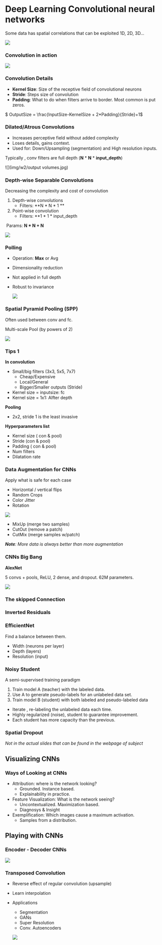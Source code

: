 # Deep Learning Convolutional neural networks

Some data has spatial correlations that can be exploited 1D, 2D, 3D...

![](img/w2/conv.jpg)

### Convolution in action

![](img/w2/conv_in_action.jpg)

### Convolution Details

* **Kernel Size**: Size of the receptive field of convolutional neurons
* **Stride**: Steps size of convolution
* **Padding**: What to do when filters arrive to border. Most common is put zeros. 

$ OutputSize = \frac{InputSize-KernelSize + 2*Padding}{Stride}+1$

### Dilated/Atrous Convolutions

* Increases perceptive field without added complexity
* Loses details, gains context.
* Used for: Down/Upsampling (segmentation) and High resolution inputs. 

Typically , conv filters are full depth (**N** *  **N** * **input_depth**)

![](img/w2/output volumes.jpg)

### Depth-wise Separable Convolutions

Decreasing the complexity and cost of convolution

1. Depth-wise convolutions
   * Filters: **N * N * 1 **
2. Point-wise convolution
   * Filters: **1 * 1 * input_depth

​	Params: **N * N + N**

![](img/w2/dw_conv.jpg)

### Polling

* Operation: **Max** or Avg

* Dimensionality reduction

* Not applied in full depth

* Robust to invariance

  ![](img/w2/polling.jpg)

### Spatial Pyramid Pooling (SPP)

Often used between conv and fc. 

Multi-scale Pool (by powers of 2)

![](img/w2/spp.jpg)

### Tips 1

**In convolution**

* Small/big filters (3x3, 5x5, 7x7)
  * Cheap/Expensive
  * Local/General
  * Bigger/Smaller outputs (Stride)
* Kernel size = inputsize: fc
* Kernel size = 1x1: Alfter depth

**Pooling**

* 2x2, stride 1 is the least invasive

**Hyperparameters list**

* Kernel size ( con & pool)
* Stride (con & pool)
* Padding ( con & pool)
* Num filters
* Dilatation rate

### Data Augmentation for CNNs

Apply what is safe for each case

* Horizontal / vertical flips
* Random Crops
* Color Jitter
* Rotation

![](img/w2/data_augmentation.png)

* MixUp (merge two samples)
* CutOut (remove a patch)
* CutMix (merge samples w/patch)

***Note**: More data is always better than more augmentation*

### CNNs Big Bang

**AlexNet**

5 convs + pools, ReLU, 2 dense, and dropout. 62M parameters. 

![](img/w2/alexNet.jpg)

### The skipped Connection

### Inverted Residuals

### EfficientNet

Find a balance between them. 

* Width (neurons per layer)
* Depth (layers)
* Resolution (input)

### Noisy Student

A semi-supervised training paradigm

1. Train model A (teacher) with the labeled data.
2. Use A to generate pseudo-labels for an unlabeled data set.
3. Train model B (student) with both labeled and pseudo-labeled data

* Iterate , re-labeling the unlabeled data each time.
* Highly regularized (noise), student to guarantee improvement. 
* Each student has more capacity than the previous.

### Spatial Dropout

*Not in the actual slides that can be found in the webpage of subject*

## Visualizing CNNs

### Ways of Looking at CNNs

* Attribution: where is the network looking?
  * Grounded. Instance based.
  * Explainability in practice.
* Feature Visualization: What is the network seeing?
  * Uncontextualized. Maximization based.
  * Diagnosys & Insight
* Exemplification: Which images cause a maximum activation.
  * Samples from a distribution.



## Playing with CNNs

### Encoder - Decoder CNNs

![](img/w2/enc_dec.jpg)

### Transposed Convolution

* Reverse effect of regular convolution (upsample)

* Learn interpolation

* Applications

  * Segmentation
  * GANs
  * Super Resolution
  * Conv. Autoencoders

  ![](img/w2/trans_conv.jpg)
